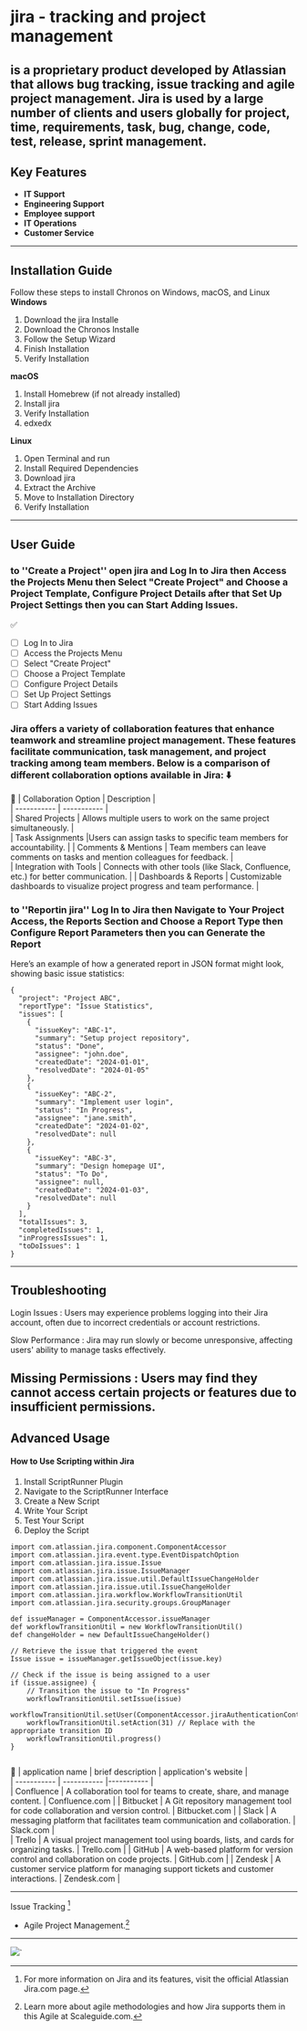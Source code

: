 # jira - tracking and project management
## is a proprietary product developed by Atlassian that allows bug tracking, issue tracking and agile project management. Jira is used by a large number of clients and users globally for project, time, requirements, task, bug, change, code, test, release, sprint management.
## Key Features
- **IT Support**
- **Engineering Support**
- **Employee support**
- **IT Operations**
- **Customer Service**
---
## Installation Guide
 Follow these steps to install Chronos on Windows, macOS, and Linux
  **Windows**
  1. Download the jira Installe
  2. Download the Chronos Installe
  3. Follow the Setup Wizard
  4. Finish Installation
  5. Verify Installation

  **macOS**
 1. Install Homebrew (if not already installed)  
 2. Install jira
 3. Verify Installation
 4. edxedx
  
  **Linux**
 1. Open Terminal and run
 6. Install Required Dependencies
 7. Download jira
 8. Extract the Archive
 9. Move to Installation Directory
  6. Verify Installation
  ---
## User Guide
  ### to ''Create a Project'' open jira and Log In to Jira then Access the Projects Menu then Select "Create Project" and Choose a Project Template, Configure Project Details after that Set Up Project Settings then you can Start Adding Issues.
:white_check_mark:
 - [ ] Log In to Jira 
- [ ] Access the Projects Menu 
- [ ] Select "Create Project"
- [ ] Choose a Project Template
- [ ] Configure Project Details
- [ ] Set Up Project Settings
- [ ] Start Adding Issues

### Jira offers a variety of collaboration features that enhance teamwork and streamline project management. These features facilitate communication, task management, and project tracking among team members. Below is a comparison of different collaboration options available in Jira: :arrow_down:

:calendar:
| Collaboration Option | Description |  
| ----------- | ----------- |  
| Shared Projects         | Allows multiple users to work on the same project simultaneously. |  
| Task Assignments        |Users can assign tasks to specific team members for accountability.  |
|  Comments & Mentions    |     Team members can leave comments on tasks and mention colleagues for feedback.  |  
|  Integration with Tools |  Connects with other tools (like Slack, Confluence, etc.) for better communication.     |
|  Dashboards & Reports   |    Customizable dashboards to visualize project progress and team performance.   |         

### to ''Reportin jira'' Log In to Jira then Navigate to Your Project Access, the Reports Section and Choose a Report Type then Configure Report Parameters then you can Generate the Report
Here’s an example of how a generated report in JSON format might look, showing basic issue statistics:

```  
{
  "project": "Project ABC",
  "reportType": "Issue Statistics",
  "issues": [
    {
      "issueKey": "ABC-1",
      "summary": "Setup project repository",
      "status": "Done",
      "assignee": "john.doe",
      "createdDate": "2024-01-01",
      "resolvedDate": "2024-01-05"
    },
    {
      "issueKey": "ABC-2",
      "summary": "Implement user login",
      "status": "In Progress",
      "assignee": "jane.smith",
      "createdDate": "2024-01-02",
      "resolvedDate": null
    },
    {
      "issueKey": "ABC-3",
      "summary": "Design homepage UI",
      "status": "To Do",
      "assignee": null,
      "createdDate": "2024-01-03",
      "resolvedDate": null
    }
  ],
  "totalIssues": 3,
  "completedIssues": 1,
  "inProgressIssues": 1,
  "toDoIssues": 1
}
```
---
## Troubleshooting
Login Issues 
: Users may experience problems logging into their Jira account, often due to incorrect credentials or account restrictions.

Slow Performance
: Jira may run slowly or become unresponsive, affecting users' ability to manage tasks effectively.

Missing Permissions
: Users may find they cannot access certain projects or features due to insufficient permissions.
---
## Advanced Usage
#### How to Use Scripting within Jira

1.  Install ScriptRunner Plugin
2. Navigate to the ScriptRunner Interface
3. Create a New Script
4. Write Your Script
5. Test Your Script
6. Deploy the Script
```  
import com.atlassian.jira.component.ComponentAccessor
import com.atlassian.jira.event.type.EventDispatchOption
import com.atlassian.jira.issue.Issue
import com.atlassian.jira.issue.IssueManager
import com.atlassian.jira.issue.util.DefaultIssueChangeHolder
import com.atlassian.jira.issue.util.IssueChangeHolder
import com.atlassian.jira.workflow.WorkflowTransitionUtil
import com.atlassian.jira.security.groups.GroupManager

def issueManager = ComponentAccessor.issueManager
def workflowTransitionUtil = new WorkflowTransitionUtil()
def changeHolder = new DefaultIssueChangeHolder()

// Retrieve the issue that triggered the event
Issue issue = issueManager.getIssueObject(issue.key)

// Check if the issue is being assigned to a user
if (issue.assignee) {
    // Transition the issue to "In Progress"
    workflowTransitionUtil.setIssue(issue)
    workflowTransitionUtil.setUser(ComponentAccessor.jiraAuthenticationContext.loggedInUser)
    workflowTransitionUtil.setAction(31) // Replace with the appropriate transition ID
    workflowTransitionUtil.progress()
}
  
```
:calendar:
| application name | brief description |  application's website         |   
| ----------- | ----------- |----------- |  
| Confluence | A collaboration tool for teams to create, share, and manage content. |     Confluence.com          |
| Bitbucket  | A Git repository management tool for code collaboration and version control.  |  Bitbucket.com             |
| Slack      |   A messaging platform that facilitates team communication and collaboration.    |       Slack.com        |     
| Trello     |   A visual project management tool using boards, lists, and cards for organizing tasks.    |   Trello.com            |
| GitHub     |   A web-based platform for version control and collaboration on code projects.    |  GitHub.com             |
| Zendesk    |    A customer service platform for managing support tickets and customer interactions.   | Zendesk.com  |
 

---
Issue Tracking [^1]  
  
[^1]:  For more information on Jira and its features, visit the official Atlassian Jira.com page.

-   Agile Project Management.[^2]  
  ---
[^2]: Learn more about agile methodologies and how Jira supports them in this Agile at Scaleguide.com.



![](https://valiantys.com/app/uploads/2020/11/jira-service-management-implementation.png)`
